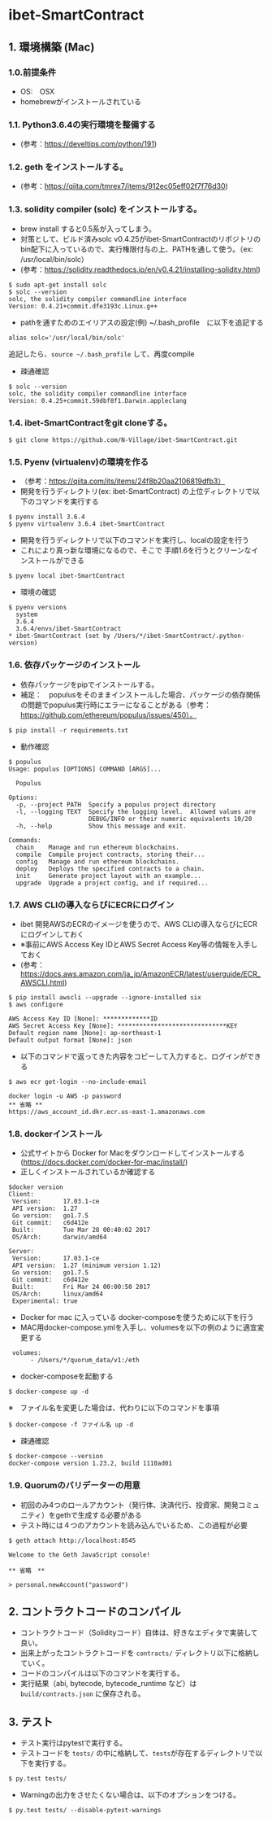 # ibet-SmartContract

## 1. 環境構築 (Mac)

### 1.0.前提条件
* OS:　OSX
* homebrewがインストールされている


### 1.1. Python3.6.4の実行環境を整備する
* (参考：https://develtips.com/python/191)


### 1.2. geth をインストールする。
* (参考：https://qiita.com/tmrex7/items/912ec05eff02f7f76d30)


### 1.3. solidity compiler (solc) をインストールする。
* brew install すると0.5系が入ってしまう。
* 対策として、ビルド済みsolc v0.4.25がibet-SmartContractのリポジトリのbin配下に入っているので、実行権限付与の上、PATHを通して使う。（ex: /usr/local/bin/solc）
* (参考：https://solidity.readthedocs.io/en/v0.4.21/installing-solidity.html)

```
$ sudo apt-get install solc
$ solc --version
solc, the solidity compiler commandline interface
Version: 0.4.21+commit.dfe3193c.Linux.g++
```
* pathを通すためのエイリアスの設定(例)
~/.bash_profile　に以下を追記する

```
alias solc='/usr/local/bin/solc'
```

追記したら、`source ~/.bash_profile` して、再度compile

* 疎通確認

```
$ solc --version
solc, the solidity compiler commandline interface
Version: 0.4.25+commit.59dbf8f1.Darwin.appleclang
```


### 1.4. ibet-SmartContractをgit cloneする。
```
$ git clone https://github.com/N-Village/ibet-SmartContract.git
```


### 1.5. Pyenv (virtualenv)の環境を作る
* （参考：https://qiita.com/its/items/24f8b20aa2106819dfb3）
* 開発を行うディレクトリ(ex: ibet-SmartContract) の上位ディレクトリで以下のコマンドを実行する

```
$ pyenv install 3.6.4
$ pyenv virtualenv 3.6.4 ibet-SmartContract
```

* 開発を行うディレクトリで以下のコマンドを実行し、localの設定を行う
* これにより真っ新な環境になるので、そこで 手順1.6を行うとクリーンなインストールができる

```
$ pyenv local ibet-SmartContract
``` 

* 環境の確認

```
$ pyenv versions
  system
  3.6.4
  3.6.4/envs/ibet-SmartContract
* ibet-SmartContract (set by /Users/*/ibet-SmartContract/.python-version)
```


### 1.6. 依存パッケージのインストール
* 依存パッケージをpipでインストールする。
* 補足：　populusをそのままインストールした場合、パッケージの依存関係の問題でpopulus実行時にエラーになることがある（参考：　https://github.com/ethereum/populus/issues/450）。

```
$ pip install -r requirements.txt
```

* 動作確認

```
$ populus
Usage: populus [OPTIONS] COMMAND [ARGS]...

  Populus

Options:
  -p, --project PATH  Specify a populus project directory
  -l, --logging TEXT  Specify the logging level.  Allowed values are
                      DEBUG/INFO or their numeric equivalents 10/20
  -h, --help          Show this message and exit.

Commands:
  chain    Manage and run ethereum blockchains.
  compile  Compile project contracts, storing their...
  config   Manage and run ethereum blockchains.
  deploy   Deploys the specified contracts to a chain.
  init     Generate project layout with an example...
  upgrade  Upgrade a project config, and if required...
```



### 1.7. AWS CLIの導入ならびにECRにログイン
* ibet 開発AWSのECRのイメージを使うので、AWS CLIの導入ならびにECRにログインしておく
* ※事前にAWS Access Key IDとAWS Secret Access Key等の情報を入手しておく
* (参考：https://docs.aws.amazon.com/ja_jp/AmazonECR/latest/userguide/ECR_AWSCLI.html)

```
$ pip install awscli --upgrade --ignore-installed six
$ aws configure

AWS Access Key ID [None]: *************ID
AWS Secret Access Key [None]: ******************************KEY
Default region name [None]: ap-northeast-1
Default output format [None]: json
```

* 以下のコマンドで返ってきた内容をコピーして入力すると、ログインができる

```
$ aws ecr get-login --no-include-email

docker login -u AWS -p password 
** 省略 **
https://aws_account_id.dkr.ecr.us-east-1.amazonaws.com
```



### 1.8. dockerインストール
* 公式サイトから Docker for Macをダウンロードしてインストールする(https://docs.docker.com/docker-for-mac/install/) 
* 正しくインストールされているか確認する

```
$docker version
Client:
 Version:      17.03.1-ce
 API version:  1.27
 Go version:   go1.7.5
 Git commit:   c6d412e
 Built:        Tue Mar 28 00:40:02 2017
 OS/Arch:      darwin/amd64

Server:
 Version:      17.03.1-ce
 API version:  1.27 (minimum version 1.12)
 Go version:   go1.7.5
 Git commit:   c6d412e
 Built:        Fri Mar 24 00:00:50 2017
 OS/Arch:      linux/amd64
 Experimental: true
```
* Docker for mac に入っている docker-composeを使うために以下を行う
* MAC用docker-compose.ymlを入手し、volumesを以下の例のように適宜変更する

```
 volumes:
      - /Users/*/quorum_data/v1:/eth
```

* docker-composeを起動する

```
$ docker-compose up -d
```

※　ファイル名を変更した場合は、代わりに以下のコマンドを事項

```
$ docker-compose -f ファイル名 up -d
```

* 疎通確認

```
$ docker-compose --version
docker-compose version 1.23.2, build 1110ad01
```

### 1.9. Quorumのバリデーターの用意
* 初回のみ4つのロールアカウント（発行体、決済代行、投資家、開発コミュニティ）をgethで生成する必要がある
* テスト時には４つのアカウントを読み込んでいるため、この過程が必要

```
$ geth attach http://localhost:8545

Welcome to the Geth JavaScript console!

** 省略　**

> personal.newAccount("password")
```


## 2. コントラクトコードのコンパイル
* コントラクトコード（Solidityコード）自体は、好きなエディタで実装して良い。
* 出来上がったコントラクトコードを `contracts/` ディレクトリ以下に格納していく。
* コードのコンパイルは以下のコマンドを実行する。
* 実行結果（abi, bytecode, bytecode_runtime など）は `build/contracts.json` に保存される。

## 3. テスト
* テスト実行はpytestで実行する。
* テストコードを `tests/` の中に格納して、`tests`が存在するディレクトリで以下を実行する。

```
$ py.test tests/
```

* Warningの出力をさせたくない場合は、以下のオプションをつける。

```
$ py.test tests/ --disable-pytest-warnings
```
